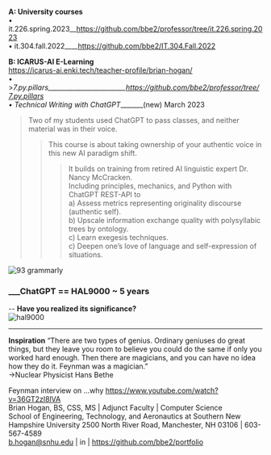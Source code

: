 **A: University courses**    
• it.226.spring.2023__https://github.com/bbe2/professor/tree/it.226.spring.2023  
• it.304.fall.2022____https://github.com/bbe2/IT.304.Fall.2022  

**B: ICARUS-AI E-Learning**   
 https://icarus-ai.enki.tech/teacher-profile/brian-hogan/  
• >_7.py.pillars________________________https://github.com/bbe2/professor/tree/7.py.pillars  
• Technical Writing with ChatGPT________(new)			March 2023  
>Two of my students used ChatGPT to pass classes, and neither material was in their voice.  
>> This course is about taking ownership of your authentic voice in this new AI paradigm shift.  
>>> It builds on training from retired AI linguistic expert Dr. Nancy McCracken.  
>>> Including principles, mechanics, and Python with ChatGPT REST-API to  
a)	Assess metrics representing originality discourse (authentic self).  
b)	Upscale information exchange quality with polysyllabic trees by ontology.  
c) Learn exegesis techniques.  
c)	Deepen one’s love of language and self-expression of situations.  

![93 grammarly](https://user-images.githubusercontent.com/59778456/225014381-d60a46db-2e43-4f31-a58e-6e238bf13e81.PNG)

### ___ChatGPT == HAL9000 ~ 5 years 
-- **Have you realized its significance?**  
![hal9000](https://user-images.githubusercontent.com/59778456/218209079-232d8f04-bb9a-4843-a6a1-d8cdf25a19fd.png)


---------------------
**Inspiration**
“There are two types of genius. Ordinary geniuses do great things, but they leave you room to believe you could do the same if only you worked hard enough.  Then there are magicians, and you can have no idea how they do it. Feynman was a magician.”  
->Nuclear Physicist Hans Bethe  
 
Feynman interview on …why  https://www.youtube.com/watch?v=36GT2zI8lVA  
Brian Hogan, BS, CSS, MS | Adjunct Faculty | Computer Science   
School of Engineering, Technology, and Aeronautics at Southern New Hampshire University 
2500 North River Road, Manchester, NH 03106 | 603-567-4589   
b.hogan@snhu.edu | in | https://github.com/bbe2/portfolio
